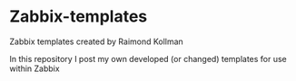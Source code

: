 # Zabbix-templates
Zabbix templates created by Raimond Kollman

In this repository I post my own developed (or changed) templates for use within Zabbix
